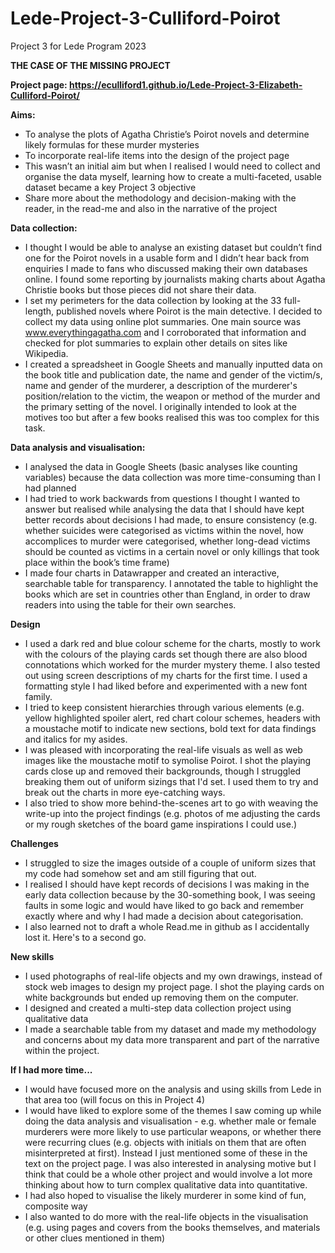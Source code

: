 # Lede-Project-3-Culliford-Poirot
Project 3 for Lede Program 2023

**THE CASE OF THE MISSING PROJECT**

**Project page: https://eculliford1.github.io/Lede-Project-3-Elizabeth-Culliford-Poirot/**

**Aims:**
-	To analyse the plots of Agatha Christie’s Poirot novels and determine likely formulas for these murder mysteries 
-	To incorporate real-life items into the design of the project page 
-	This wasn’t an initial aim but when I realised I would need to collect and organise the data myself, learning how to create a multi-faceted, usable dataset became a key Project 3 objective
-	Share more about the methodology and decision-making with the reader, in the read-me and also in the narrative of the project
  
**Data collection:**
-	I thought I would be able to analyse an existing dataset but couldn’t find one for the Poirot novels in a usable form and I didn’t hear back from enquiries I made to fans who discussed making their own databases online. I found some reporting by journalists making charts about Agatha Christie books but those pieces did not share their data.
-	I set my perimeters for the data collection by looking at the 33 full-length, published novels where Poirot is the main detective. I decided to collect my data using online plot summaries. One main source was www.everythingagatha.com and I corroborated that information and checked for plot summaries to explain other details on sites like Wikipedia.
-	I created a spreadsheet in Google Sheets and manually inputted data on the book title and publication date, the name and gender of the victim/s, name and gender of the murderer, a description of the murderer's position/relation to the victim, the weapon or method of the murder and the primary setting of the novel. I originally intended to look at the motives too but after a few books realised this was too complex for this task. 

**Data analysis and visualisation:**
- I analysed the data in Google Sheets (basic analyses like counting variables) because the data collection was more time-consuming than I had planned
-	I had tried to work backwards from questions I thought I wanted to answer but realised while analysing the data that I should have kept better records about decisions I had made, to ensure consistency (e.g. whether suicides were categorised as victims within the novel, how accomplices to murder were categorised, whether long-dead victims should be counted as victims in a certain novel or only killings that took place within the book’s time frame)
-	I made four charts in Datawrapper and created an interactive, searchable table for transparency. I annotated the table to highlight the books which are set in countries other than England, in order to draw readers into using the table for their own searches.  

**Design**
- I used a dark red and blue colour scheme for the charts, mostly to work with the colours of the playing cards set though there are also blood connotations which worked for the murder mystery theme. I also tested out using screen descriptions of my charts for the first time. I used a formatting style I had liked before and experimented with a new font family.
- I tried to keep consistent hierarchies through various elements (e.g. yellow highlighted spoiler alert, red chart colour schemes, headers with a moustache motif to indicate new sections, bold text for data findings and italics for my asides.
- I was pleased with incorporating the real-life visuals as well as web images like the moustache motif to symolise Poirot. I shot the playing cards close up and removed their backgrounds, though I struggled breaking them out of uniform sizings that I'd set. I used them to try and break out the charts in more eye-catching ways.
- I also tried to show more behind-the-scenes art to go with weaving the write-up into the project findings (e.g. photos of me adjusting the cards or my rough sketches of the board game inspirations I could use.)

**Challenges**
- I struggled to size the images outside of a couple of uniform sizes that my code had somehow set and am still figuring that out.
- I realised I should have kept records of decisions I was making in the early data collection because by the 30-something book, I was seeing faults in some logic and would have liked to go back and remember exactly where and why I had made a decision about categorisation. 
- I also learned not to draft a whole Read.me in github as I accidentally lost it. Here's to a second go.
  
**New skills**
- I used photographs of real-life objects and my own drawings, instead of stock web images to design my project page. I shot the playing cards on white backgrounds but ended up removing them on the computer.  
-	I designed and created a multi-step data collection project using qualitative data 
-	I made a searchable table from my dataset and made my methodology and concerns about my data more transparent and part of the narrative within the project. 

**If I had more time...**
-	I would have focused more on the analysis and using skills from Lede in that area too (will focus on this in Project 4)
-	I would have liked to explore some of the themes I saw coming up while doing the data analysis and visualisation - e.g. whether male or female murderers were more likely to use particular weapons, or whether there were recurring clues (e.g. objects with initials on them that are often misinterpreted at first). Instead I just mentioned some of these in the text on the project page. I was also interested in analysing motive but I think that could be a whole other project and would involve a lot more thinking about how to turn complex qualitative data into quantitative.   
-	I had also hoped to visualise the likely murderer in some kind of fun, composite way 
-	I also wanted to do more with the real-life objects in the visualisation (e.g. using pages and covers from the books themselves, and materials or other clues mentioned in them)

